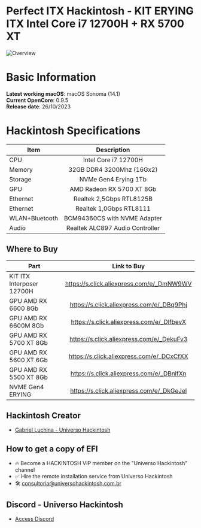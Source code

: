 # Perfect ITX Hackintosh - KIT ERYING ITX Intel Core i7 12700H + RX 5700 XT

![Overview](https://github.com/luchina-gabriel/EFI-ERYING-ITX-12700H-B660i-SRLD1-PUBLIC/assets/23700365/ffe5221f-8e0a-4058-b2ee-ca75345013dc)

# Basic Information

**Latest working macOS**: macOS Sonoma (14.1)
<br>
**Current OpenCore**: 0.9.5
<br>
**Release date**: 26/10/2023

# Hackintosh Specifications
|Item|Description|
|-|:-------:|
|CPU|Intel Core i7 12700H|
|Memory|32GB DDR4 3200Mhz (16Gx2)|
|Storage|NVMe Gen4 Erying 1Tb|
|GPU|AMD Radeon RX 5700 XT 8Gb|
|Ethernet|Realtek 2,5Gbps RTL8125B|
|Ethernet|Realtek 1,0Gbps RTL8111|
|WLAN+Bluetooth|BCM94360CS with NVME Adapter|
|Audio|Realtek ALC897 Audio Controller|

## Where to Buy

|Part|Link to Buy|
|-|:-------:|
|KIT ITX Interposer 12700H|https://s.click.aliexpress.com/e/_DmNW9WV|
|GPU AMD RX 6600 8Gb|https://s.click.aliexpress.com/e/_DBq9Phj
|GPU AMD RX 6600M 8Gb|https://s.click.aliexpress.com/e/_DlfbevX
|GPU AMD RX 5700 XT 8Gb|https://s.click.aliexpress.com/e/_DekuFv3|
|GPU AMD RX 5600 XT 6Gb|https://s.click.aliexpress.com/e/_DCxCfXX
|GPU AMD RX 5500 XT 8Gb|https://s.click.aliexpress.com/e/_DBnlfXn
|NVME Gen4 ERYING|https://s.click.aliexpress.com/e/_DkGeJel|

## Hackintosh Creator
- [Gabriel Luchina - Universo Hackintosh](https://luchina.com.br)

## How to get a copy of EFI
- 🔥 Become a HACKINTOSH VIP member on the "Universo Hackintosh" channel
- ✅ Hire the remote installation service from Universo Hackintosh
- 🛠️ [consultoria@universohackintosh.com.br](mailto:consultoria@universohackintosh.com.br)

## Discord - Universo Hackintosh
- [Access Discord](https://discord.universohackintosh.com.br)
